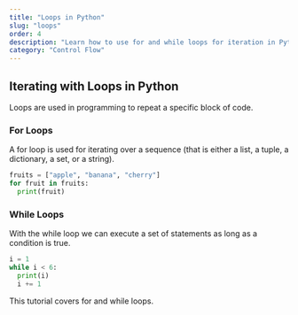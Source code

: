 ```yaml
---
title: "Loops in Python"
slug: "loops"
order: 4
description: "Learn how to use for and while loops for iteration in Python."
category: "Control Flow"
---
```


## Iterating with Loops in Python

Loops are used in programming to repeat a specific block of code.

### For Loops

A for loop is used for iterating over a sequence (that is either a list, a tuple, a dictionary, a set, or a string).

```python
fruits = ["apple", "banana", "cherry"]
for fruit in fruits:
  print(fruit)
```

### While Loops

With the while loop we can execute a set of statements as long as a condition is true.

```python
i = 1
while i < 6:
  print(i)
  i += 1
```

This tutorial covers for and while loops.
